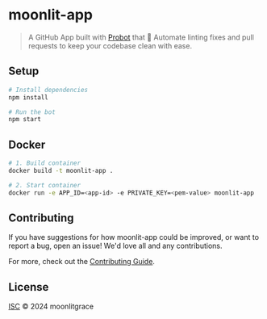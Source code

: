# moonlit-app

> A GitHub App built with [Probot](https://github.com/probot/probot) that 🚀 Automate linting fixes and pull requests to keep your codebase clean with ease.

## Setup

```sh
# Install dependencies
npm install

# Run the bot
npm start
```

## Docker

```sh
# 1. Build container
docker build -t moonlit-app .

# 2. Start container
docker run -e APP_ID=<app-id> -e PRIVATE_KEY=<pem-value> moonlit-app
```

## Contributing

If you have suggestions for how moonlit-app could be improved, or want to report a bug, open an issue! We'd love all and any contributions.

For more, check out the [Contributing Guide](CONTRIBUTING.md).

## License

[ISC](LICENSE) © 2024 moonlitgrace
